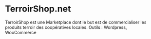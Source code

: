 # TerroirShop.net

TerroirShop est une Marketplace dont le but est de commercialiser les produits terroir des coopératives locales.
Outils : Wordpress, WooCommerce

